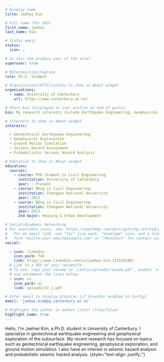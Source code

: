 ```yaml
---
# Display name
title: Jaehwi Kim

# Full name (for SEO)
first_name: Jaehwi
last_name: Kim

# Status emoji
status:
  icon: ☕️

# Is this the primary user of the site?
superuser: true

# Role/position/tagline
role: Ph.D. Student

# Organizations/Affiliations to show in About widget
organizations:
  - name: University of Canterbury
    url: https://www.canterbury.ac.nz/

# Short bio (displayed in user profile at end of posts)
bio: My research interests include Earthquake Engineering, Geophysical Expolaration, Ground Motion Simulation, Seismic Hazard.

# Interests to show in About widget
interests:

  - Geotechnical Earthquake Engineering
  - Geophysical Exploration
  - Ground Motion Simulation
  - Seismic Hazard Assessment
  - Probabilistic Seismic Hazard Analysis

# Education to show in About widget
education:
  courses:
    - course: PhD Student in Civil Engineering
      institution: University of Canterbury
      year: ~ Present
    - course: MEng in Civil Engineering
      institution: Changwon National University
      year: 2023
    - course: BEng in Civil Engineering
      institution: Changwon National University
      year: 2021
      2nd major: Housing & Urban Development

# Social/Academic Networking
# For available icons, see: https://wowchemy.com/docs/getting-started/page-builder/#icons
#   For an email link, use "fas" icon pack, "envelope" icon, and a link in the
#   form "mailto:your-email@example.com" or "/#contact" for contact widget.
social:

  - icon: linkedin
    icon_pack: fab
    link: https://www.linkedin.com/in/jaehwi-kim-11351b290/
  # Link to a PDF of your resume/CV.
  # To use: copy your resume to `static/uploads/resume.pdf`, enable `ai` icons in `params.yaml`,
  # and uncomment the lines below.
  - icon: cv
    icon_pack: ai
    link: uploads/CV_J.pdf

# Enter email to display Gravatar (if Gravatar enabled in Config)
email: 'jaehwi.kim@pg.canterbury.ac.nz'

# Highlight the author in author lists? (true/false)
highlight_name: true
---
```


Hello, I'm Jaehwi Kim, a Ph.D. student in University of Canterbury. I specialize in geotechnical earthquake engineering and geophysical exploration of the subsurface. My recent research has focused on topics such as geotechnical earthquake engineering, geophysical exploration, and ground motion simulation. I also have an interest in seismic hazard analysis and probabilistic seismic hazard analysis.
{style="text-align: justify;"}
